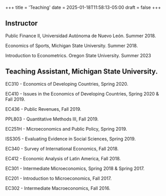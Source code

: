+++
title = 'Teaching'
date = 2025-01-18T11:58:13-05:00
draft = false
+++

## Instructor

Public Finance II, Universidad Autónoma de Nuevo León. Summer 2018.

Economics of Sports, Michigan State University. Summer 2018.

Introduction to Econometrics. Oregon State University. Summer 2023

## Teaching Assistant, Michigan State University.

EC310 - Economics of Developing Countries, Spring 2020.

EC410 - Issues in the Economics of Developing Countries, Spring 2020 & Fall 2019.

EC436 - Public Revenues, Fall 2019.

PPL803 - Quantitative Methods III, Fall 2019.

EC251H - Microeconomics and Public Policy, Spring 2019.

ISS305 - Evaluating Evidence in Social Sciences, Spring 2019.

EC340 - Survey of International Economics, Fall 2018.

EC412 - Economic Analysis of Latin America, Fall 2018.

EC301 - Intermediate Microeconomics, Spring 2018 & Spring 2017.

EC201 - Introduction to Microeconomics, Fall 2017.

EC302 - Intermediate Macroeconomics, Fall 2016.

